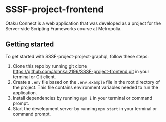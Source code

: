 # SSSF-project-frontend

Otaku Connect is a web application that was developed as a project for the Server-side Scripting Frameworks course at Metropolia.

## Getting started

To get started with SSSF-project-project-graphql, follow these steps:

1. Clone this repo by running git clone https://github.com/Johnkai2196/SSSF-project-frontend.git in your terminal or Git client.
2. Create a `.env` file based on the `.env.example` file in the root directory of the project. This file contains environment variables needed to run the application.
3. Install dependencies by running `npm i` in your terminal or command prompt.
4. Start the development server by running `npm start` in your terminal or command prompt.
